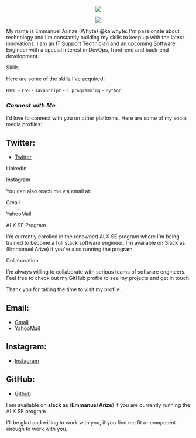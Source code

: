 <!-- markdownlint-disable MD033 MD041 -->

<p align="center">
  <img src="https://readme-typing-svg.demolab.com/?
            lines=Welcome+to+my+GitHub+profile!;
            I'm+Emmanuel+Arinze;
            An+IT+Support+Technician;
            Upcoming+Software+Engineer;
            I'm+interested+in+solving+problems;
            changing+the+world+through+software+engineering.;
            I'm+currently+being+training+to+become+a+full+stack+software+engineer+in+the+renowned+ALX+SE+program.&center=true&width=750&height=100&color=546e7a&vCenter=true&font=Fira%20Code&fontSize=60">
</p>
<p align="center">
  <img src="https://readme-typing-svg.demolab.com/?lines=Type+messages+everywhere!;Add+a+bio+to+your+profile!;Add+a+description+to+your+repo!;Make+your+readme+stand+out!&font=Fira%20Code&center=true&width=380&height=50&duration=4000&pause=1000">
</p>
</p>

<!-- markdownlint-enable MD033 -->

My name is Emmanuel Arinze (Whyte) @kalwhyte. I'm passionate about technology and I'm constantly building my skills to keep up with the latest innovations. I am an IT Support Technician and an upcoming Software Engineer with a special interest in DevOps, front-end and back-end development.

Skills

Here are some of the skills I've acquired:

`HTML` - `CSS` - `JavaScript` - `C programming` - `Python`

### *Connect with Me*

I'd love to connect with you on other platforms. Here are some of my social media profiles:

## Twitter:

- [Twitter](https://twitter.com/kalwhyte)

LinkedIn

Instagram

You can also reach me via email at:

Gmail

YahooMail

ALX SE Program

I'm currently enrolled in the renowned ALX SE program where I'm being trained to become a full stack software engineer. I'm available on Slack as (Emmanuel Arize) if you're also running the program.

Collaboration

I'm always willing to collaborate with serious teams of software engineers. Feel free to check out my GitHub profile to see my projects and get in touch.

Thank you for taking the time to visit my profile.




## Email:
- [Gmail](mailto:superkalel55@gmail.com)
- [YahooMail](mailto:superkalel55@yahoo.com)



## 
## Instagram:
- [Instagram](https://instagram.com/kal_whyte)

## GitHub:
- [Github](https://github.com/kalwhyte)

I am available on **slack** as (**Emmanuel Arize**) if you are currently running the ALX SE program

I'll be glad and willing to work with you, if you find me fit or competent enough to work with you.

<!---
You can click the Preview link to take a look at your changes.
--->
